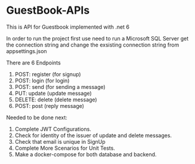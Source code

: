 # GuestBook-APIs
This is API for Guestbook implemented with .net 6

In order to run the project first use need to run a Microsoft SQL Server get the connection string and change the exsisting connection string from appsettings.json

There are 6 Endpoints
1. POST: register (for signup)
2. POST: login (for login)
3. POST: send (for sending a message)
4. PUT: update (update message)
5. DELETE: delete (delete message)
6. POST: post (reply message)

Needed to be done next:
1. Complete JWT Configurations.
2. Check for identity of the issuer of update and delete messages.
3. Check that email is unique in SignUp
4. Complete More Scenarios for Unit Tests.
5. Make a docker-compose for both database and backend.

